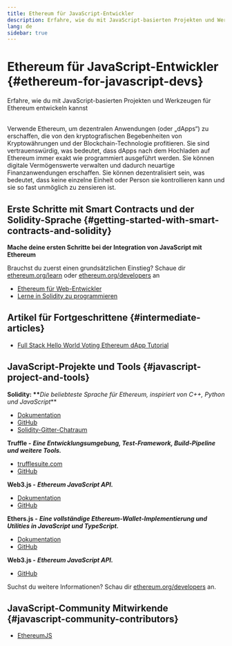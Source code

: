 ```yaml
---
title: Ethereum für JavaScript-Entwickler
description: Erfahre, wie du mit JavaScript-basierten Projekten und Werkzeugen für Ethereum entwickeln kannst
lang: de
sidebar: true
---
```


# Ethereum für JavaScript-Entwickler {#ethereum-for-javascript-devs}

<div class="featured">Erfahre, wie du mit JavaScript-basierten Projekten und Werkzeugen für Ethereum entwickeln kannst</div><br/>

Verwende Ethereum, um dezentralen Anwendungen (oder „dApps“) zu erschaffen, die von den kryptografischen Begebenheiten von Kryptowährungen und der Blockchain-Technologie profitieren. Sie sind vertrauenswürdig, was bedeutet, dass dApps nach dem Hochladen auf Ethereum immer exakt wie programmiert ausgeführt werden. Sie können digitale Vermögenswerte verwalten und dadurch neuartige Finanzanwendungen erschaffen. Sie können dezentralisiert sein, was bedeutet, dass keine einzelne Einheit oder Person sie kontrollieren kann und sie so fast unmöglich zu zensieren ist.

## Erste Schritte mit Smart Contracts und der Solidity-Sprache {#getting-started-with-smart-contracts-and-solidity}

**Mache deine ersten Schritte bei der Integration von JavaScript mit Ethereum**

Brauchst du zuerst einen grundsätzlichen Einstieg? Schaue dir [ethereum.org/learn](/de/learn/) oder [ethereum.org/developers](/de/developers/) an

- [Ethereum für Web-Entwickler](https://medium.com/@mvmurthy/ethereum-for-web-developers-890be23d1d0c)
- [Lerne in Solidity zu programmieren](https://cryptozombies.io/en/solidity)

## Artikel für Fortgeschrittene {#intermediate-articles}

- [Full Stack Hello World Voting Ethereum dApp Tutorial](https://medium.com/@mvmurthy/full-stack-hello-world-voting-ethereum-dapp-tutorial-part-1-40d2d0d807c2)

## JavaScript-Projekte und Tools {#javascript-project-and-tools}

**Solidity: \*\***_Die beliebteste Sprache für Ethereum, inspiriert von C++, Python und JavaScript_\*\*

- [Dokumentation](https://solidity.readthedocs.io)
- [GitHub](https://github.com/ethereum/solidity/)
- [Solidity-Gitter-Chatraum](https://gitter.im/ethereum/solidity/)

**Truffle -** **_Eine Entwicklungsumgebung, Test-Framework, Build-Pipeline und weitere Tools._**

- [trufflesuite.com](https://www.trufflesuite.com/)
- [GitHub](https://github.com/trufflesuite/truffle)

**Web3.js -** **_Ethereum JavaScript API._**

- [Dokumentation](https://web3js.readthedocs.io/en/1.0/)
- [GitHub](https://github.com/ethereum/web3.js/)

**Ethers.js -** **_Eine vollständige Ethereum-Wallet-Implementierung und Utilities in JavaScript und TypeScript._**

- [Dokumentation](https://docs.ethers.io/)
- [GitHub](https://github.com/ethers-io/ethers.js/)

**Web3.js -** **_Ethereum JavaScript API._**

- [GitHub](https://github.com/ethereumjs/ethereumjs-vm)

Suchst du weitere Informationen? Schau dir [ethereum.org/developers](/de/developers/) an.

## JavaScript-Community Mitwirkende {#javascript-community-contributors}

- [EthereumJS](https://ethereumjs.github.io)
